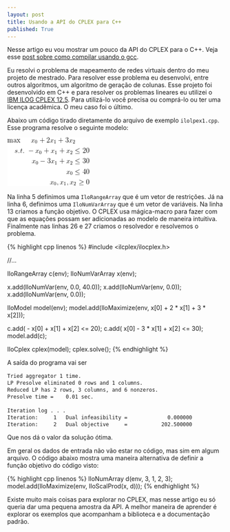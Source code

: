 ```yaml
---
layout: post
title: Usando a API do CPLEX para C++
published: True
---
```


Nesse artigo eu vou mostrar um pouco da API do CPLEX para o C++. Veja esse [post sobre como compilar usando o gcc](http://hassanbaalbakiblog.blogspot.com.br/2011/06/clean-makefile-for-c-project-using-ilog.html).

Eu resolvi o problema de mapeamento de redes virtuais dentro do meu projeto de mestrado. Para resolver esse problema eu desenvolvi, entre outros algoritmos, um algoritmo de geração de colunas. Esse projeto foi desenvolvido em C++ e para resolver os problemas lineares eu utilizei o [IBM ILOG CPLEX 12.5](http://www-01.ibm.com/software/commerce/optimization/cplex-optimizer/). Para utilizá-lo você precisa ou comprá-lo ou ter uma licença acadêmica. O meu caso foi o último.

Abaixo um código tirado diretamente do arquivo de exemplo `ilolpex1.cpp`. Esse programa resolve o seguinte modelo:

![Programa Matemático](/assets/lineq.png)

Na linha 5 definimos uma `IloRangeArray` que é um vetor de restrições. Já na linha 6, definimos uma `IloNumVarArray` que é um vetor de variáveis. Na linha 13 criamos a função objetivo. O CPLEX usa mágica-macro para fazer com que as equações possam ser adicionadas ao modelo de maneira intuitiva. Finalmente nas linhas 26 e 27 criamos o resolvedor e resolvemos o problema.

{% highlight cpp linenos %}
#include <ilcplex/ilocplex.h>

//...

IloRangeArray c(env);
IloNumVarArray x(env);

x.add(IloNumVar(env, 0.0, 40.0));
x.add(IloNumVar(env, 0.0));
x.add(IloNumVar(env, 0.0));

IloModel model(env);
model.add(IloMaximize(env, x[0] + 2 * x[1] + 3 * x[2]));

c.add( - x[0] +     x[1] + x[2] <= 20);
c.add(   x[0] - 3 * x[1] + x[2] <= 30);
model.add(c);

IloCplex cplex(model);
cplex.solve();
{% endhighlight %}

A saída do programa vai ser

    Tried aggregator 1 time.
    LP Presolve eliminated 0 rows and 1 columns.
    Reduced LP has 2 rows, 3 columns, and 6 nonzeros.
    Presolve time =    0.01 sec.

    Iteration log . . .
    Iteration:     1   Dual infeasibility =             0.000000
    Iteration:     2   Dual objective     =           202.500000

Que nos dá o valor da solução ótima.

Em geral os dados de entrada não vão estar no código, mas sim em algum arquivo. O código abaixo mostra uma maneira alternativa de definir a função objetivo do código visto:

{% highlight cpp linenos %}
IloNumArray d(env, 3, 1, 2, 3);
model.add(IloMaximize(env, IloScalProd(x, d)));
{% endhighlight %}

Existe muito mais coisas para explorar no CPLEX, mas nesse artigo eu só queria dar uma pequena amostra da API. A melhor maneira de aprender é explorar os exemplos que acompanham a biblioteca e a documentação padrão.
